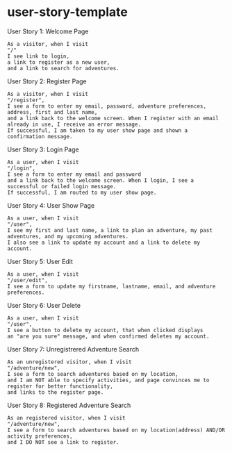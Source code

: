 # user-story-template
User Story 1: Welcome Page
```
As a visitor, when I visit 
"/"
I see link to login,
a link to register as a new user,
and a link to search for adventures. 
```
User Story 2: Register Page 
```
As a visitor, when I visit 
"/register", 
I see a form to enter my email, password, adventure preferences, address, first and last name,
and a link back to the welcome screen. When I register with an email already in use, I receive an error message. 
If successful, I am taken to my user show page and shown a confirmation message. 
```
User Story 3: Login Page 
```
As a user, when I visit 
"/login", 
I see a form to enter my email and password
and a link back to the welcome screen. When I login, I see a successful or failed login message. 
If successful, I am routed to my user show page. 
``` 
User Story 4: User Show Page 
```
As a user, when I visit 
"/user", 
I see my first and last name, a link to plan an adventure, my past adventures, and my upcoming adventures. 
I also see a link to update my account and a link to delete my account. 
``` 
User Story 5: User Edit 
```
As a user, when I visit 
"/user/edit",
I see a form to update my firstname, lastname, email, and adventure preferences. 
``` 
User Story 6: User Delete
```
As a user, when I visit 
"/user",
I see a button to delete my account, that when clicked displays
an "are you sure" message, and when confirmed deletes my account. 
``` 
User Story 7: Unregistrered Adventure Search 
```
As an unregistered visitor, when I visit 
"/adventure/new",
I see a form to search adventures based on my location,
and I am NOT able to specify activities, and page convinces me to register for better functionality, 
and links to the register page. 
``` 
User Story 8: Registered Adventure Search 
```
As an registered visitor, when I visit 
"/adventure/new",
I see a form to search adventures based on my location(address) AND/OR activity preferences,
and I DO NOT see a link to register. 
``` 



